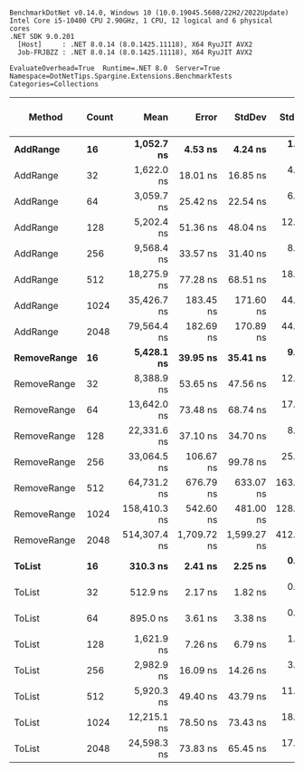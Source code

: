 ```

BenchmarkDotNet v0.14.0, Windows 10 (10.0.19045.5608/22H2/2022Update)
Intel Core i5-10400 CPU 2.90GHz, 1 CPU, 12 logical and 6 physical cores
.NET SDK 9.0.201
  [Host]     : .NET 8.0.14 (8.0.1425.11118), X64 RyuJIT AVX2
  Job-FRJBZZ : .NET 8.0.14 (8.0.1425.11118), X64 RyuJIT AVX2

EvaluateOverhead=True  Runtime=.NET 8.0  Server=True  
Namespace=DotNetTips.Spargine.Extensions.BenchmarkTests  Categories=Collections  

```
| Method      | Count | Mean         | Error       | StdDev      | StdErr    | Min          | Q1           | Median       | Q3           | Max          | Op/s        | CI99.9% Margin | Iterations | Kurtosis | MValue | Skewness | Rank | LogicalGroup | Baseline | Completed Work Items | Lock Contentions | Code Size | Exceptions | Gen0   | Gen1   | Allocated |
|------------ |------ |-------------:|------------:|------------:|----------:|-------------:|-------------:|-------------:|-------------:|-------------:|------------:|---------------:|-----------:|---------:|-------:|---------:|-----:|------------- |--------- |---------------------:|-----------------:|----------:|-----------:|-------:|-------:|----------:|
| **AddRange**    | **16**    |   **1,052.7 ns** |     **4.53 ns** |     **4.24 ns** |   **1.09 ns** |   **1,045.0 ns** |   **1,049.8 ns** |   **1,053.3 ns** |   **1,055.3 ns** |   **1,061.1 ns** |   **949,978.9** |      **6.9532 ns** |      **15.00** |    **2.268** |  **2.000** |  **-0.0182** |    **4** | *****            | **No**       |                    **-** |                **-** |     **937 B** |          **-** |      **-** |      **-** |     **576 B** |
| AddRange    | 32    |   1,622.0 ns |    18.01 ns |    16.85 ns |   4.35 ns |   1,582.7 ns |   1,614.3 ns |   1,623.0 ns |   1,634.3 ns |   1,642.4 ns |   616,517.2 |      5.3251 ns |      15.00 |    2.689 |  2.000 |  -0.7940 |    5 | *            | No       |                    - |                - |     937 B |          - |      - |      - |    1112 B |
| AddRange    | 64    |   3,059.7 ns |    25.42 ns |    22.54 ns |   6.02 ns |   3,025.9 ns |   3,046.1 ns |   3,058.7 ns |   3,071.9 ns |   3,111.5 ns |   326,826.1 |      3.9886 ns |      14.00 |    2.687 |  2.000 |   0.5626 |    6 | *            | No       |                    - |                - |     937 B |          - |      - |      - |    2160 B |
| AddRange    | 128   |   5,202.4 ns |    51.36 ns |    48.04 ns |  12.40 ns |   5,131.6 ns |   5,163.0 ns |   5,202.9 ns |   5,230.3 ns |   5,287.6 ns |   192,219.9 |      1.2976 ns |      15.00 |    1.891 |  2.000 |   0.2635 |    7 | *            | No       |                    - |                - |     937 B |          - |      - |      - |    4232 B |
| AddRange    | 256   |   9,568.4 ns |    33.57 ns |    31.40 ns |   8.11 ns |   9,518.0 ns |   9,545.1 ns |   9,566.4 ns |   9,585.7 ns |   9,624.3 ns |   104,510.8 |      3.4465 ns |      15.00 |    1.973 |  2.000 |   0.1874 |   11 | *            | No       |                    - |                - |     937 B |          - |      - |      - |    8352 B |
| AddRange    | 512   |  18,275.9 ns |    77.28 ns |    68.51 ns |  18.31 ns |  18,173.9 ns |  18,234.2 ns |  18,250.4 ns |  18,335.9 ns |  18,393.0 ns |    54,716.8 |     -2.1551 ns |      14.00 |    1.605 |  2.000 |   0.2910 |   14 | *            | No       |                    - |                - |     937 B |          - |      - |      - |   16568 B |
| AddRange    | 1024  |  35,426.7 ns |   183.45 ns |   171.60 ns |  44.31 ns |  35,056.2 ns |  35,332.3 ns |  35,395.3 ns |  35,533.1 ns |  35,750.2 ns |    28,227.3 |    -14.6535 ns |      15.00 |    2.623 |  2.000 |  -0.1064 |   18 | *            | No       |                    - |                - |     937 B |          - |      - |      - |   32976 B |
| AddRange    | 2048  |  79,564.4 ns |   182.69 ns |   170.89 ns |  44.12 ns |  79,316.4 ns |  79,467.2 ns |  79,526.3 ns |  79,664.1 ns |  79,915.5 ns |    12,568.4 |    -14.5613 ns |      15.00 |    2.233 |  2.000 |   0.4202 |   20 | *            | No       |                    - |                - |     937 B |          - |      - |      - |   65768 B |
| **RemoveRange** | **16**    |   **5,428.1 ns** |    **39.95 ns** |    **35.41 ns** |   **9.46 ns** |   **5,355.5 ns** |   **5,410.9 ns** |   **5,427.2 ns** |   **5,451.7 ns** |   **5,485.4 ns** |   **184,224.8** |      **2.2680 ns** |      **14.00** |    **2.307** |  **2.000** |  **-0.2555** |    **8** | *****            | **No**       |               **3.5203** |           **0.0001** |   **1,273 B** |          **-** | **0.1221** | **0.1068** |   **10907 B** |
| RemoveRange | 32    |   8,388.9 ns |    53.65 ns |    47.56 ns |  12.71 ns |   8,291.2 ns |   8,357.6 ns |   8,411.2 ns |   8,415.1 ns |   8,454.7 ns |   119,204.6 |      0.6441 ns |      14.00 |    2.229 |  2.000 |  -0.6965 |   10 | *            | No       |               5.6593 |           0.0007 |   1,273 B |          - | 0.1526 | 0.1373 |   14399 B |
| RemoveRange | 64    |  13,642.0 ns |    73.48 ns |    68.74 ns |  17.75 ns |  13,532.3 ns |  13,605.3 ns |  13,633.8 ns |  13,679.0 ns |  13,745.8 ns |    73,303.2 |     -1.3737 ns |      15.00 |    1.840 |  2.000 |  -0.0223 |   13 | *            | No       |               8.3475 |           0.0032 |   1,273 B |          - | 0.0305 |      - |   19493 B |
| RemoveRange | 128   |  22,331.6 ns |    37.10 ns |    34.70 ns |   8.96 ns |  22,261.6 ns |  22,311.8 ns |  22,333.4 ns |  22,358.2 ns |  22,388.2 ns |    44,779.5 |      3.0198 ns |      15.00 |    2.105 |  2.000 |  -0.3351 |   15 | *            | No       |               9.5673 |           0.1533 |   1,273 B |          - | 0.0610 |      - |   23746 B |
| RemoveRange | 256   |  33,064.5 ns |   106.67 ns |    99.78 ns |  25.76 ns |  32,822.9 ns |  33,009.2 ns |  33,065.2 ns |  33,128.3 ns |  33,212.7 ns |    30,244.0 |     -5.3816 ns |      15.00 |    3.014 |  2.000 |  -0.6253 |   17 | *            | No       |               8.8129 |           0.3242 |   1,273 B |          - |      - |      - |   27877 B |
| RemoveRange | 512   |  64,731.2 ns |   676.79 ns |   633.07 ns | 163.46 ns |  63,673.3 ns |  64,347.6 ns |  64,841.9 ns |  65,107.8 ns |  65,787.1 ns |    15,448.5 |    -74.2287 ns |      15.00 |    1.946 |  2.000 |  -0.0226 |   19 | *            | No       |               8.1099 |           0.0024 |   1,273 B |          - |      - |      - |   37272 B |
| RemoveRange | 1024  | 158,410.3 ns |   542.60 ns |   481.00 ns | 128.55 ns | 157,716.2 ns | 158,153.5 ns | 158,250.5 ns | 158,551.2 ns | 159,352.7 ns |     6,312.7 |    -57.2762 ns |      14.00 |    2.176 |  2.000 |   0.6054 |   21 | *            | No       |              11.9678 |           0.0088 |   1,273 B |          - |      - |      - |   62889 B |
| RemoveRange | 2048  | 514,307.4 ns | 1,709.72 ns | 1,599.27 ns | 412.93 ns | 511,364.8 ns | 512,878.3 ns | 514,416.1 ns | 515,521.2 ns | 516,738.4 ns |     1,944.4 |   -198.9653 ns |      15.00 |    1.751 |  2.000 |  -0.2030 |   22 | *            | No       |              11.9775 |           0.0195 |   1,273 B |          - |      - |      - |  103839 B |
| **ToList**      | **16**    |     **310.3 ns** |     **2.41 ns** |     **2.25 ns** |   **0.58 ns** |     **307.1 ns** |     **308.7 ns** |     **309.2 ns** |     **312.4 ns** |     **314.3 ns** | **3,222,293.6** |      **7.2092 ns** |      **15.00** |    **1.518** |  **2.000** |   **0.3089** |    **1** | *****            | **No**       |                    **-** |                **-** |     **651 B** |          **-** | **0.0052** |      **-** |     **520 B** |
| ToList      | 32    |     512.9 ns |     2.17 ns |     1.82 ns |   0.50 ns |     509.4 ns |     512.5 ns |     513.2 ns |     513.7 ns |     516.0 ns | 1,949,512.0 |      6.2482 ns |      13.00 |    2.556 |  2.000 |  -0.4838 |    2 | *            | No       |                    - |                - |     651 B |          - | 0.0095 |      - |     928 B |
| ToList      | 64    |     895.0 ns |     3.61 ns |     3.38 ns |   0.87 ns |     888.3 ns |     893.1 ns |     894.5 ns |     897.7 ns |     900.2 ns | 1,117,261.5 |      7.0635 ns |      15.00 |    1.982 |  2.000 |  -0.0965 |    3 | *            | No       |                    - |                - |     651 B |          - | 0.0181 |      - |    1720 B |
| ToList      | 128   |   1,621.9 ns |     7.26 ns |     6.79 ns |   1.75 ns |   1,611.9 ns |   1,618.2 ns |   1,621.5 ns |   1,625.4 ns |   1,635.4 ns |   616,566.2 |      6.6228 ns |      15.00 |    2.108 |  2.000 |   0.2257 |    5 | *            | No       |                    - |                - |     651 B |          - | 0.0343 |      - |    3280 B |
| ToList      | 256   |   2,982.9 ns |    16.09 ns |    14.26 ns |   3.81 ns |   2,952.9 ns |   2,976.5 ns |   2,985.5 ns |   2,991.6 ns |   3,004.7 ns |   335,248.0 |      5.0945 ns |      14.00 |    2.545 |  2.000 |  -0.6753 |    6 | *            | No       |                    - |                - |     651 B |          - | 0.0687 |      - |    6376 B |
| ToList      | 512   |   5,920.3 ns |    49.40 ns |    43.79 ns |  11.70 ns |   5,835.1 ns |   5,889.7 ns |   5,932.5 ns |   5,942.8 ns |   6,004.4 ns |   168,909.9 |      1.1478 ns |      14.00 |    2.307 |  2.000 |  -0.0930 |    9 | *            | No       |                    - |                - |     651 B |          - | 0.1373 |      - |   12544 B |
| ToList      | 1024  |  12,215.1 ns |    78.50 ns |    73.43 ns |  18.96 ns |  12,091.2 ns |  12,167.7 ns |  12,235.7 ns |  12,261.1 ns |  12,352.4 ns |    81,866.0 |     -1.9798 ns |      15.00 |    2.004 |  2.000 |  -0.1690 |   12 | *            | No       |                    - |                - |     651 B |          - | 0.2747 |      - |   24856 B |
| ToList      | 2048  |  24,598.3 ns |    73.83 ns |    65.45 ns |  17.49 ns |  24,492.0 ns |  24,555.3 ns |  24,596.8 ns |  24,642.0 ns |  24,736.0 ns |    40,653.1 |     -1.7463 ns |      14.00 |    2.348 |  2.000 |   0.1713 |   16 | *            | No       |                    - |                - |     651 B |          - | 0.5188 |      - |   49456 B |
